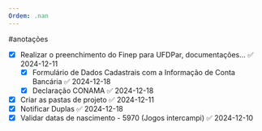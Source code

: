 ```yaml
---
Ordem: .nan
---
```


#anotações 

- [x] Realizar o preenchimento do Finep para UFDPar, documentações… ✅ 2024-12-11
	- [x] Formulário de Dados Cadastrais com a Informação de Conta Bancária ✅ 2024-12-18
	- [x] Declaração CONAMA ✅ 2024-12-18
- [x] Criar as pastas de projeto ✅ 2024-12-11
- [x] Notificar Duplas ✅ 2024-12-18
- [x] Validar datas de nascimento - 5970 (Jogos intercampi) ✅ 2024-12-10
